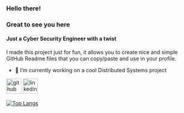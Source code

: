 <!--
**Andrelleite/Andrelleite** is a ✨ _special_ ✨ repository because its `README.md` (this file) appears on your GitHub profile.

Here are some ideas to get you started:

- 🔭 I’m currently working on ...
- 🌱 I’m currently learning ...
- 👯 I’m looking to collaborate on ...
- 🤔 I’m looking for help with ...
- 💬 Ask me about ...
- 📫 How to reach me: ...
- 😄 Pronouns: ...
- ⚡ Fun fact: ...
-->
### Hello there! 
### Great to see you here 
#### Just a Cyber Security Engineer with a twist
I made this project just for fun, it allows you to create nice and simple GitHub Readme files that you can copy/paste and use in your profile.

- 🔭 I’m currently working on a cool Distributed Systems project 


[<img src='https://cdn.jsdelivr.net/npm/simple-icons@3.0.1/icons/github.svg' alt='github' height='40'>](https://github.com/andrelleite)  [<img src='https://cdn.jsdelivr.net/npm/simple-icons@3.0.1/icons/linkedin.svg' alt='linkedin' height='40'>](https://www.linkedin.com/in/andré-loras-leite/)  

[![Top Langs](https://github-readme-stats.vercel.app/api/top-langs/?username=andrelleite)](https://github.com/anuraghazra/github-readme-stats)

